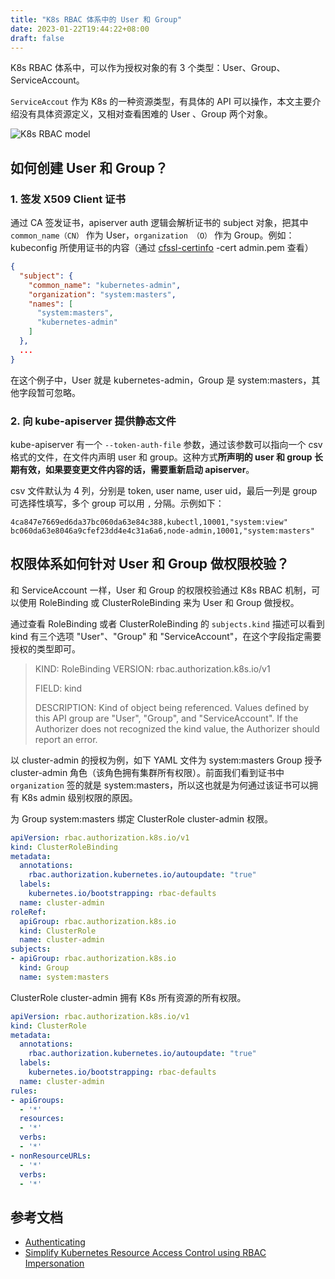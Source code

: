```yaml
---
title: "K8s RBAC 体系中的 User 和 Group"
date: 2023-01-22T19:44:22+08:00
draft: false
---
```


K8s RBAC 体系中，可以作为授权对象的有 3 个类型：User、Group、ServiceAccount。

`ServiceAccout` 作为 K8s 的一种资源类型，有具体的 API 可以操作，本文主要介绍没有具体资源定义，又相对查看困难的 User 、Group 两个对象。

![](/k8s-rbac-auth.png#center "K8s RBAC model")

## 如何创建 User 和 Group？

### 1. 签发 X509 Client 证书

通过 CA 签发证书，apiserver auth 逻辑会解析证书的 subject 对象，把其中 `common_name（CN）` 作为 User，`organization （O）` 作为 Group。例如：kubeconfig 所使用证书的内容（通过 [cfssl-certinfo](https://github.com/cloudflare/cfssl/releases) -cert admin.pem 查看）

```json
{
  "subject": {
    "common_name": "kubernetes-admin",
    "organization": "system:masters",
    "names": [
      "system:masters",
      "kubernetes-admin"
    ]
  },
  ...
}
```

在这个例子中，User 就是 kubernetes-admin，Group 是 system:masters，其他字段暂可忽略。


### 2. 向 kube-apiserver 提供静态文件

kube-apiserver 有一个 `--token-auth-file` 参数，通过该参数可以指向一个 csv 格式的文件，在文件内声明 user 和 group。这种方式**所声明的 user 和 group 长期有效，如果要变更文件内容的话，需要重新启动 apiserver**。

csv 文件默认为 4 列，分别是 token, user name, user uid，最后一列是 group 可选择性填写，多个 group 可以用 `,` 分隔。示例如下：

```csv
4ca847e7669ed6da37bc060da63e84c388,kubectl,10001,"system:view"
bc060da63e8046a9cfef23dd4e4c31a6a6,node-admin,10001,"system:masters"
```

## 权限体系如何针对 User 和 Group 做权限校验？

和 ServiceAccount 一样，User 和 Group 的权限校验通过 K8s RBAC 机制，可以使用 RoleBinding 或 ClusterRoleBinding 来为 User 和 Group 做授权。

通过查看 RoleBinding 或者 ClusterRoleBinding 的 `subjects.kind` 描述可以看到 kind 有三个选项 "User"、"Group" 和 "ServiceAccount"，在这个字段指定需要授权的类型即可。

> KIND:     RoleBinding
> VERSION:  rbac.authorization.k8s.io/v1
>
> FIELD:    kind <string>
>
> DESCRIPTION:
>     Kind of object being referenced. Values defined by this API group are
>     "User", "Group", and "ServiceAccount". If the Authorizer does not
>     recognized the kind value, the Authorizer should report an error.

以 cluster-admin 的授权为例，如下 YAML 文件为 system:masters Group 授予 cluster-admin 角色（该角色拥有集群所有权限）。前面我们看到证书中 `organization` 签的就是 system:masters，所以这也就是为何通过该证书可以拥有 K8s admin 级别权限的原因。

为 Group system:masters 绑定 ClusterRole cluster-admin 权限。

```yaml
apiVersion: rbac.authorization.k8s.io/v1
kind: ClusterRoleBinding
metadata:
  annotations:
    rbac.authorization.kubernetes.io/autoupdate: "true"
  labels:
    kubernetes.io/bootstrapping: rbac-defaults
  name: cluster-admin
roleRef:
  apiGroup: rbac.authorization.k8s.io
  kind: ClusterRole
  name: cluster-admin
subjects:
- apiGroup: rbac.authorization.k8s.io
  kind: Group
  name: system:masters
```

ClusterRole cluster-admin 拥有 K8s 所有资源的所有权限。

```yaml
apiVersion: rbac.authorization.k8s.io/v1
kind: ClusterRole
metadata:
  annotations:
    rbac.authorization.kubernetes.io/autoupdate: "true"
  labels:
    kubernetes.io/bootstrapping: rbac-defaults
  name: cluster-admin
rules:
- apiGroups:
  - '*'
  resources:
  - '*'
  verbs:
  - '*'
- nonResourceURLs:
  - '*'
  verbs:
  - '*'
```

## 参考文档

- [Authenticating](https://kubernetes.io/docs/reference/access-authn-authz/authentication/)
- [Simplify Kubernetes Resource Access Control using RBAC Impersonation](https://docs.bitnami.com/tutorials/simplify-kubernetes-resource-access-rbac-impersonation/)
